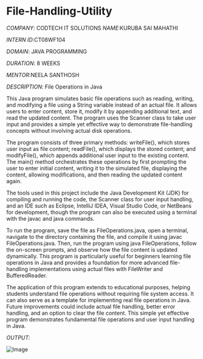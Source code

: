 # File-Handling-Utility

*COMPANY*: CODTECH IT SOLUTIONS
*NAME*:KURUBA SAI MAHATHI

*INTERN ID*:CT08WF104

*DOMAIN*: JAVA PROGRAMMING

*DURATION*: 8 WEEKS

*MENTOR*:NEELA SANTHOSH

*DESCRIPTION*: File Operations in Java

This Java program simulates basic file operations such as reading, writing, and modifying a file using a String variable instead of an actual file. It allows users to enter content, store it, modify it by appending additional text, and read the updated content. The program uses the Scanner class to take user input and provides a simple yet effective way to demonstrate file-handling concepts without involving actual disk operations.

The program consists of three primary methods: writeFile(), which stores user input as file content; readFile(), which displays the stored content; and modifyFile(), which appends additional user input to the existing content. The main() method orchestrates these operations by first prompting the user to enter initial content, writing it to the simulated file, displaying the content, allowing modifications, and then reading the updated content again.

The tools used in this project include the Java Development Kit (JDK) for compiling and running the code, the Scanner class for user input handling, and an IDE such as Eclipse, IntelliJ IDEA, Visual Studio Code, or NetBeans for development, though the program can also be executed using a terminal with the javac and java commands.

To run the program, save the file as FileOperations.java, open a terminal, navigate to the directory containing the file, and compile it using javac FileOperations.java. Then, run the program using java FileOperations, follow the on-screen prompts, and observe how the file content is updated dynamically. This program is particularly useful for beginners learning file operations in Java and provides a foundation for more advanced file-handling implementations using actual files with FileWriter and BufferedReader.

The application of this program extends to educational purposes, helping students understand file operations without requiring file system access. It can also serve as a template for implementing real file operations in Java. Future improvements could include actual file handling, better error handling, and an option to clear the file content. This simple yet effective program demonstrates fundamental file operations and user input handling in Java.


*OUTPUT*: 

![Image](https://github.com/user-attachments/assets/9eca8c55-5140-4359-a5a8-713a996da7fe)
